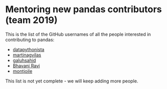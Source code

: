 # Mentoring new pandas contributors (team 2019)

This is the list of the GitHub usernames of all the people interested in contributing to pandas:

- [datapythonista](https://github.com/datapythonista/)
- [martinagvilas](https://github.com/martinagvilas)
- [galuhsahid](https://github.com/galuhsahid)
- [Bhavani Ravi](https://github.com/bhavaniravi)
- [montjoile](https://github.com/montjoile)


This list is not yet complete - we will keep adding more people.
